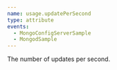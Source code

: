 ```yaml
---
name: usage.updatePerSecond
type: attribute
events:
  - MongoConfigServerSample
  - MongodSample
---
```


The number of updates per second.